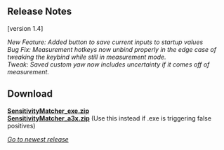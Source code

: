 ## Release Notes

[version 1.4] 

_New Feature: Added button to save current inputs to startup values_ \
_Bug Fix:  Measurement hotkeys now unbind properly in the edge case of tweaking the keybind while still in measurement mode._ \
_Tweak: Saved custom yaw now includes uncertainty if it comes off of measurement._

## Download

[**SensitivityMatcher_exe.zip**](https://github.com/KovaaK/SensitivityMatcher/releases/download/1.4/SensitivityMatcher_exe.zip) \
[**SensitivityMatcher_a3x.zip**](https://github.com/KovaaK/SensitivityMatcher/releases/download/1.4/SensitivityMatcher_a3x.zip) (Use this instead if .exe is triggering false positives)

[_Go to newest release_](https://github.com/KovaaK/SensitivityMatcher/releases/latest)

